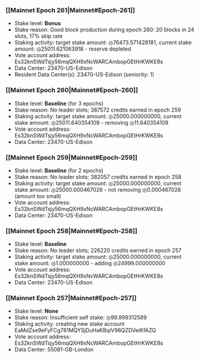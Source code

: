 ### [[Mainnet Epoch 261|Mainnet#Epoch-261]]
* Stake level: **Bonus**
* Stake reason: Good block production during epoch 260: 20 blocks in 24 slots, 17% skip rate
* Staking activity: target stake amount: ◎76473.571428181, current stake amount: ◎25011.621063918 - reserve depleted
* Vote account address: Es32knSWdTsjy56mqQXH9xNcWARCAmbopGEtHrKWKE8s
* Data Center: 23470-US-Edison
* Resident Data Center(s): 23470-US-Edison (seniority: 1)
### [[Mainnet Epoch 260|Mainnet#Epoch-260]]
* Stake level: **Baseline** (for 3 epochs)
* Stake reason: No leader slots; 387572 credits earned in epoch 259
* Staking activity: target stake amount: ◎25000.000000000, current stake amount: ◎25011.640354109 - removing ◎11.640354109
* Vote account address: Es32knSWdTsjy56mqQXH9xNcWARCAmbopGEtHrKWKE8s
* Data Center: 23470-US-Edison
### [[Mainnet Epoch 259|Mainnet#Epoch-259]]
* Stake level: **Baseline** (for 2 epochs)
* Stake reason: No leader slots; 382057 credits earned in epoch 258
* Staking activity: target stake amount: ◎25000.000000000, current stake amount: ◎25000.000467026 - not removing ◎0.000467026 (amount too small)
* Vote account address: Es32knSWdTsjy56mqQXH9xNcWARCAmbopGEtHrKWKE8s
* Data Center: 23470-US-Edison
### [[Mainnet Epoch 258|Mainnet#Epoch-258]]
* Stake level: **Baseline**
* Stake reason: No leader slots; 226220 credits earned in epoch 257
* Staking activity: target stake amount: ◎25000.000000000, current stake amount: ◎1.000000000 - adding ◎24999.000000000
* Vote account address: Es32knSWdTsjy56mqQXH9xNcWARCAmbopGEtHrKWKE8s
* Data Center: 23470-US-Edison
### [[Mainnet Epoch 257|Mainnet#Epoch-257]]
* Stake level: **None**
* Stake reason: Insufficient self stake: ◎99.999312589
* Staking activity: creating new stake account EaMdZse9eFyFCg781MQYSjDuHaKBqiV96QZDVeiKfAZQ
* Vote account address: Es32knSWdTsjy56mqQXH9xNcWARCAmbopGEtHrKWKE8s
* Data Center: 55081-GB-London